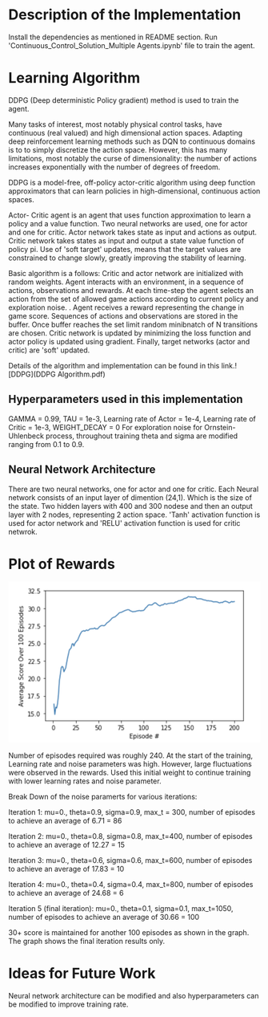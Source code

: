 # Description of the Implementation

Install the dependencies as mentioned in README section.
Run 'Continuous_Control_Solution_Multiple Agents.ipynb' file to train the agent.

# Learning Algorithm

DDPG (Deep deterministic Policy gradient) method is used to train the agent.

Many tasks of interest, most notably physical control tasks, have continuous (real valued) and high dimensional action spaces.
Adapting deep reinforcement learning methods such as DQN to continuous domains is to to simply discretize the action space. However, this has many limitations, most notably the curse of dimensionality: the number of actions increases exponentially with the number of degrees of freedom.

DDPG is a model-free, off-policy actor-critic algorithm using deep function approximators that can learn policies in high-dimensional, continuous action spaces.

Actor- Critic agent is an agent that uses function approximation to learn a policy and a value function. Two neural networks are used, one for actor and one for critic.
Actor network takes state as input and actions as output. Critic network takes states as input and output a state value function of policy pi.
Use of 'soft target' updates, means that the target values are constrained to change slowly, greatly improving the stability of learning.

Basic algorithm is a follows: Critic and actor network are initialized with random weights. Agent interacts with an environment, in a sequence of actions, observations and rewards. 
At each time-step the agent selects an action from the set of allowed game actions according to current policy and exploration noise. .
Agent receives a reward representing the change in game score.
Sequences of actions and observations are stored in the buffer. Once buffer reaches the set limit random minibnatch of N transitions are chosen.
Critic network is updated by minimizing the loss function and actor policy is updated using gradient. Finally, target networks (actor and critic) are 'soft' updated.

Details of the algorithm and implementation can be found in this link.![DDPG](DDPG Algorithm.pdf)

## Hyperparameters used in this implementation ##
GAMMA = 0.99, TAU = 1e-3, Learning rate of Actor = 1e-4, Learning rate of Critic = 1e-3, WEIGHT_DECAY = 0 
For exploration noise for Ornstein-Uhlenbeck process, throughout training theta and sigma are modified ranging from 0.1 to 0.9.

## Neural Network Architecture ##
There are two neural networks, one for actor and one for critic. Each Neural network consists of an input layer of dimention (24,1). Which is the size of the state. Two hidden layers with 400 and 300 nodese and then an output layer with 2 nodes, representing 2 action space. 'Tanh' activation function is used for actor network and 'RELU' activation function is used for critic netwrok.


# Plot of Rewards
![Result](Results.png)

Number of episodes required was roughly 240. At the start of the training, Learning rate and noise parameters was high. However, large fluctuations were observed in the rewards. Used this initial weight to continue training with lower learning rates and noise parameter.

Break Down of the noise paramerts for various iterations:

Iteration 1: mu=0., theta=0.9, sigma=0.9, max_t = 300, number of episodes to achieve an average of 6.71 = 86

Iteration 2: mu=0., theta=0.8, sigma=0.8, max_t=400, number of episodes to achieve an average of 12.27 = 15

Iteration 3: mu=0., theta=0.6, sigma=0.6, max_t=600, number of episodes to achieve an average of 17.83 = 10

Iteration 4: mu=0., theta=0.4, sigma=0.4, max_t=800, number of episodes to achieve an average of 24.68 = 6

Iteration 5 (final iteration): mu=0., theta=0.1, sigma=0.1, max_t=1050, number of episodes to achieve an average of 30.66 = 100

30+ score is maintained for another 100 episodes as shown in the graph. The graph shows the final iteration results only.


# Ideas for Future Work 
Neural network architecture can be modified and also hyperparameters can be modified to improve training rate.
